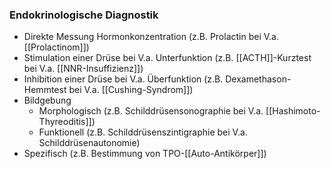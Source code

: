 ---
---
### Endokrinologische Diagnostik
- Direkte Messung Hormonkonzentration (z.B. Prolactin bei V.a. [[Prolactinom]])
- Stimulation einer Drüse bei V.a. Unterfunktion (z.B. [[ACTH]]-Kurztest bei V.a. [[NNR-Insuffizienz]])
- Inhibition einer Drüse bei V.a. Überfunktion (z.B. Dexamethason-Hemmtest bei V.a. [[Cushing-Syndrom]])
- Bildgebung
	- Morphologisch (z.B. Schilddrüsensonographie bei V.a. [[Hashimoto-Thyreoditis]])
	- Funktionell (z.B. Schilddrüsenszintigraphie bei V.a. Schilddrüsenautonomie)
- Spezifisch (z.B. Bestimmung von TPO-[[Auto-Antikörper]])